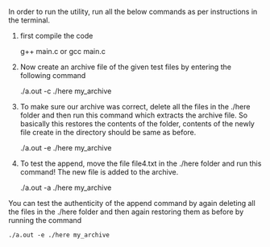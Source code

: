 In order to run the utility, run all the below commands as per instructions in the terminal.

1) first compile the code 

	g++ main.c
		or
	gcc main.c	

2) Now create an archive file of the given test files by entering the following command

	./a.out -c ./here my_archive

3) To make sure our archive was correct, delete all the files in the ./here folder and then run this command which extracts the archive file. So basically this restores the contents of the folder, contents of the newly file create in the directory should be same as before.

	./a.out -e ./here my_archive

3) To test the append, move the file file4.txt in the ./here folder and run this command!
The new file is added to the archive.

	./a.out -a ./here my_archive

You can test the authenticity of the append command by again deleting all the files in the ./here folder and then again restoring them as before by running the command
	
	./a.out -e ./here my_archive
